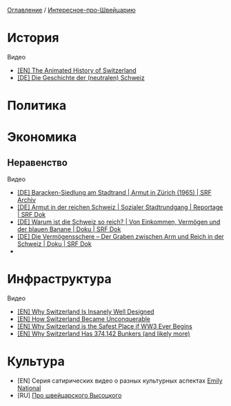 [Оглавление](/faq/) / [Интересное-про-Швейцарию](/faq/inbox/Интересное-про-Швейцарию.md.html)

# История
Видео
* [[EN] The Animated History of Switzerland](https://www.youtube.com/watch?v=snFjkU85EqI)
* [[DE] Die Geschichte der (neutralen) Schweiz](https://www.youtube.com/watch?v=KDPj-FW9xRU)

# Политика

# Экономика
## Неравенство
Видео
* [[DE] Baracken-Siedlung am Stadtrand | Armut in Zürich (1965) | SRF Archiv](https://www.youtube.com/watch?v=_NIcpMePNpc&t=291s)
* [[DE] Armut in der reichen Schweiz | Sozialer Stadtrundgang | Reportage | SRF Dok](https://www.youtube.com/watch?v=QLsgm9RKS3c)
* [[DE] Warum ist die Schweiz so reich? | Von Einkommen, Vermögen und der blauen Banane | Doku | SRF Dok](https://www.youtube.com/watch?v=zMwuMlIP1sQ)
* [[DE] Die Vermögensschere – Der Graben zwischen Arm und Reich in der Schweiz | Doku | SRF Dok](https://www.youtube.com/watch?v=7z4WInZJLjo)
* 
# Инфраструктура
Видео
* [[EN] Why Switzerland Is Insanely Well Designed](https://www.youtube.com/watch?v=TgEPXpoayK8&t=6s)
* [[EN] How Switzerland Became Unconquerable](https://www.youtube.com/watch?v=O0MMvvcYhO4)
* [[EN] Why Switzerland is the Safest Place if WW3 Ever Begins](https://www.youtube.com/watch?v=ha66FfC-N18)
* [[EN] Why Switzerland Has 374,142 Bunkers (and likely more)](https://www.youtube.com/watch?v=9bPIaHg11mI)

#  Культура

* [EN] Серия сатирических видео о разных культурных аспектах [Emily National](https://www.youtube.com/playlist?list=PLx3utklxhn0Ivr3BzcaN8TxXcld5Plkj5)
* [RU] [Про швейцарского Высоцкого](https://www.swissinfo.ch/rus/%D1%8E%D0%B1%D0%B8%D0%BB%D0%B5%D0%B9---80-%D0%BB%D0%B5%D1%82_%D0%BD%D0%B0%D1%80%D0%BE%D0%B4%D0%BD%D1%8B%D0%B9-%D0%B1%D0%B0%D1%80%D0%B4-%D1%88%D0%B2%D0%B5%D0%B9%D1%86%D0%B0%D1%80%D0%B8%D0%B8-%D0%BC%D0%B0%D0%BD%D0%B8-%D0%BC%D0%B0%D1%82%D1%82%D0%B5%D1%80/42350606?%E2%80%A6) 